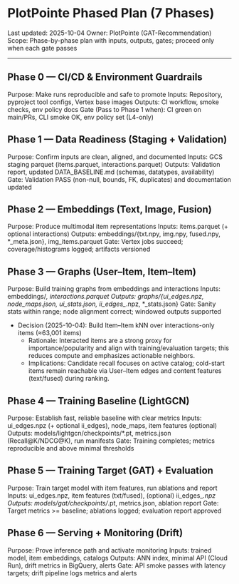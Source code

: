 # PlotPointe Phased Plan (7 Phases)

Last updated: 2025-10-04
Owner: PlotPointe (GAT-Recommendation)
Scope: Phase-by-phase plan with inputs, outputs, gates; proceed only when each gate passes

---

## Phase 0 — CI/CD & Environment Guardrails
Purpose: Make runs reproducible and safe to promote
Inputs: Repository, pyproject tool configs, Vertex base images
Outputs: CI workflow, smoke checks, env policy docs
Gate (Pass to Phase 1 when): CI green on main/PRs, CLI smoke OK, env policy set (L4-only)

## Phase 1 — Data Readiness (Staging + Validation)
Purpose: Confirm inputs are clean, aligned, and documented
Inputs: GCS staging parquet (items.parquet, interactions.parquet)
Outputs: Validation report, updated DATA_BASELINE.md (schemas, datatypes, availability)
Gate: Validation PASS (non-null, bounds, FK, duplicates) and documentation updated

## Phase 2 — Embeddings (Text, Image, Fusion)
Purpose: Produce multimodal item representations
Inputs: items.parquet (+ optional interactions)
Outputs: embeddings/{txt.npy, img.npy, fused.npy, *_meta.json}, img_items.parquet
Gate: Vertex jobs succeed; coverage/histograms logged; artifacts versioned

## Phase 3 — Graphs (User–Item, Item–Item)
Purpose: Build training graphs from embeddings and interactions
Inputs: embeddings/*, interactions.parquet
Outputs: graphs/{ui_edges.npz, node_maps.json, ui_stats.json, ii_edges_*.npz, *_stats.json}
Gate: Sanity stats within range; node alignment correct; windowed outputs supported

- Decision (2025-10-04): Build Item–Item kNN over interactions-only items (≈63,001 items)
  - Rationale: Interacted items are a strong proxy for importance/popularity and align with training/evaluation targets; this reduces compute and emphasizes actionable neighbors.
  - Implications: Candidate recall focuses on active catalog; cold-start items remain reachable via User–Item edges and content features (text/fused) during ranking.


## Phase 4 — Training Baseline (LightGCN)
Purpose: Establish fast, reliable baseline with clear metrics
Inputs: ui_edges.npz (+ optional ii_edges), node_maps, item features (optional)
Outputs: models/lightgcn/checkpoints/*.pt, metrics.json (Recall@K/NDCG@K), run manifests
Gate: Training completes; metrics reproducible and above minimal thresholds

## Phase 5 — Training Target (GAT) + Evaluation
Purpose: Train target model with item features, run ablations and report
Inputs: ui_edges.npz, item features (txt/fused), (optional) ii_edges_*.npz
Outputs: models/gat/checkpoints/*.pt, metrics.json, ablation report
Gate: Target metrics >= baseline; ablations logged; evaluation report approved

## Phase 6 — Serving + Monitoring (Drift)
Purpose: Prove inference path and activate monitoring
Inputs: trained model, item embeddings, catalogs
Outputs: ANN index, minimal API (Cloud Run), drift metrics in BigQuery, alerts
Gate: API smoke passes with latency targets; drift pipeline logs metrics and alerts

